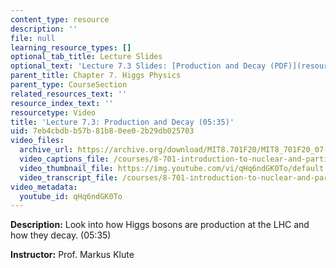 ```yaml
---
content_type: resource
description: ''
file: null
learning_resource_types: []
optional_tab_title: Lecture Slides
optional_text: 'Lecture 7.3 Slides: [Production and Decay (PDF)](resources/mit8_701f20_lec7-3)'
parent_title: Chapter 7. Higgs Physics
parent_type: CourseSection
related_resources_text: ''
resource_index_text: ''
resourcetype: Video
title: 'Lecture 7.3: Production and Decay (05:35)'
uid: 7eb4cbdb-b57b-81b8-0ee0-2b29db025703
video_files:
  archive_url: https://archive.org/download/MIT8.701F20/MIT8_701F20_07-03_productiondecay_300k.mp4
  video_captions_file: /courses/8-701-introduction-to-nuclear-and-particle-physics-fall-2020/2b60082530f95ed6a1c131ded2df3a68_qHq6ndGK0To.vtt
  video_thumbnail_file: https://img.youtube.com/vi/qHq6ndGK0To/default.jpg
  video_transcript_file: /courses/8-701-introduction-to-nuclear-and-particle-physics-fall-2020/bb7c4a09733c7bbf866f32f63a4e4a6c_qHq6ndGK0To.pdf
video_metadata:
  youtube_id: qHq6ndGK0To
---
```


**Description:** Look into how Higgs bosons are production at the LHC and how they decay. (05:35)

**Instructor:** Prof. Markus Klute